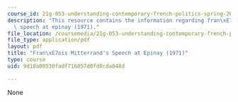 ```yaml
---
course_id: 21g-053-understanding-contemporary-french-politics-spring-2014
description: "This resource contains the information regarding fran\xE7ois mitterrand's\
  \ speech at epinay (1971)."
file_location: /coursemedia/21g-053-understanding-contemporary-french-politics-spring-2014/9d18a80530fadf716057d0fd0cda048d_MIT21G_053S14_Francois.pdf
file_type: application/pdf
layout: pdf
title: "Fran\xE7ois Mitterrand's Speech at Epinay (1971)"
type: course
uid: 9d18a80530fadf716057d0fd0cda048d

---
```

None